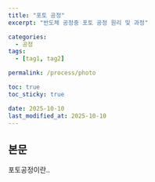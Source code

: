 ```yaml
---
title: "포토 공정"
excerpt: "반도체 공정중 포토 공정 원리 및 과정"

categories:
  - 공정
tags:
  - [tag1, tag2]

permalink: /process/photo

toc: true
toc_sticky: true

date: 2025-10-10
last_modified_at: 2025-10-10
---
```


## 본문

포토공정이란..







